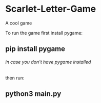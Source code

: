 # Scarlet-Letter-Game
A cool game

To run the game first install pygame:
## pip install pygame
###### in case you don't have pygame installed

then run:
## python3 main.py
